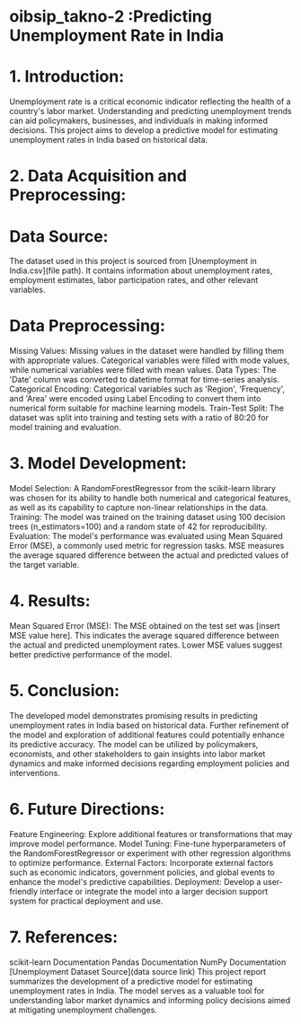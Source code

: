 # oibsip_takno-2 :Predicting Unemployment Rate in India

# 1. Introduction:

Unemployment rate is a critical economic indicator reflecting the health of a country's labor market. Understanding and predicting unemployment trends can aid policymakers, businesses, and individuals in making informed decisions. This project aims to develop a predictive model for estimating unemployment rates in India based on historical data.

# 2. Data Acquisition and Preprocessing:

# Data Source:
   The dataset used in this project is sourced from [Unemployment in India.csv](file path). It contains information about unemployment rates, employment estimates, labor participation rates, and other relevant variables.
# Data Preprocessing:
Missing Values: Missing values in the dataset were handled by filling them with appropriate values. Categorical variables were filled with mode values, while numerical variables were filled with mean values.
Data Types: The 'Date' column was converted to datetime format for time-series analysis.
Categorical Encoding: Categorical variables such as 'Region', 'Frequency', and 'Area' were encoded using Label Encoding to convert them into numerical form suitable for machine learning models.
Train-Test Split: The dataset was split into training and testing sets with a ratio of 80:20 for model training and evaluation.
# 3. Model Development:

Model Selection: 
A RandomForestRegressor from the scikit-learn library was chosen for its ability to handle both numerical and categorical features, as well as its capability to capture non-linear relationships in the data.
Training: 
The model was trained on the training dataset using 100 decision trees (n_estimators=100) and a random state of 42 for reproducibility.
Evaluation:
The model's performance was evaluated using Mean Squared Error (MSE), a commonly used metric for regression tasks. MSE measures the average squared difference between the actual and predicted values of the target variable.
# 4. Results:

Mean Squared Error (MSE): The MSE obtained on the test set was [insert MSE value here]. This indicates the average squared difference between the actual and predicted unemployment rates. Lower MSE values suggest better predictive performance of the model.
# 5. Conclusion:

The developed model demonstrates promising results in predicting unemployment rates in India based on historical data.
Further refinement of the model and exploration of additional features could potentially enhance its predictive accuracy.
The model can be utilized by policymakers, economists, and other stakeholders to gain insights into labor market dynamics and make informed decisions regarding employment policies and interventions.
# 6. Future Directions:

Feature Engineering: Explore additional features or transformations that may improve model performance.
Model Tuning: Fine-tune hyperparameters of the RandomForestRegressor or experiment with other regression algorithms to optimize performance.
External Factors: Incorporate external factors such as economic indicators, government policies, and global events to enhance the model's predictive capabilities.
Deployment: Develop a user-friendly interface or integrate the model into a larger decision support system for practical deployment and use.
# 7. References:

scikit-learn Documentation
Pandas Documentation
NumPy Documentation
[Unemployment Dataset Source](data source link)
This project report summarizes the development of a predictive model for estimating unemployment rates in India. The model serves as a valuable tool for understanding labor market dynamics and informing policy decisions aimed at mitigating unemployment challenges.







